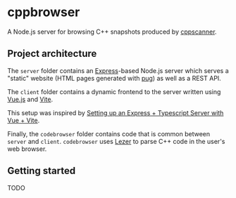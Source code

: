 
# cppbrowser

A Node.js server for browsing C++ snapshots produced by [cppscanner](https://github.com/strandfield/cppscanner).

## Project architecture

The `server` folder contains an [Express](https://expressjs.com/)-based Node.js server which serves a "static" website (HTML pages generated with [pug](https://pugjs.org/api/getting-started.html)) 
as well as a REST API.

The `client` folder contains a dynamic frontend to the server written using [Vue.js](https://vuejs.org/) and [Vite](https://vitejs.dev/).

This setup was inspired by [Setting up an Express + Typescript Server with Vue + Vite](https://medium.com/@ctrlaltmonique/setting-up-an-express-typescript-server-with-vue-vite-9d415a51facc).

Finally, the `codebrowser` folder contains code that is common between `server` and `client`. 
`codebrowser` uses [Lezer](https://lezer.codemirror.net/) to parse C++ code in the user's web browser.

## Getting started

TODO
